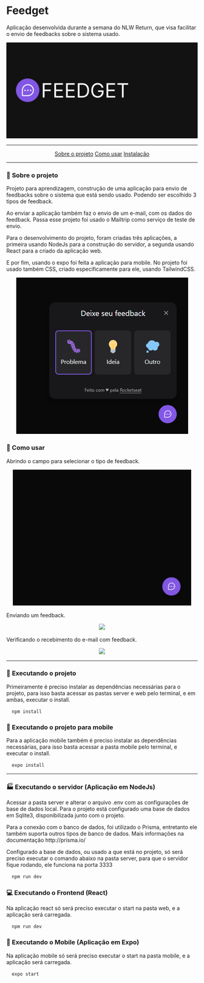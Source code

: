 # Feedget

Aplicação desenvolvida durante a semana do NLW Return, que visa facilitar o envio de feedbacks sobre o sistema usado.

<p align="center">
   <img src="https://github.com/fanuelcouto99/Feedback-Widget/blob/main/img/feedget.png" width="900">
</p>

<hr>

<p align="center">
 <a href="#Sobre">Sobre o projeto</a>
 <a href="#usar">Como usar</a>
 <a href="#Executando">Instalação</a>
</p>

<hr>

### :scroll: **Sobre** o projeto

<p>Projeto para aprendizagem, construção de uma aplicação para envio de feedbacks sobre o sistema que está sendo usado. Podendo ser escolhido 3 tipos de feedback.</p>
<p>Ao enviar a aplicação também faz o envio de um e-mail, com os dados do feedback. Passa esse projeto foi usado o Mailtrip como serviço de teste de envio.</p>
<p>Para o desenvolvimento do projeto, foram criadas três aplicações, a primeira usando NodeJs para a construção do servidor, a segunda usando React para a criado da aplicação web.</p> 
<p>E por fim, usando o expo foi feita a aplicação para mobile.
No projeto foi usado também CSS, criado especificamente para ele, usando TailwindCSS.</p>

<p align="center">
   <img src="https://github.com/fanuelcouto99/Feedback-Widget/blob/main/img/openFeedback.png">
</p>

### :pencil: Como **usar**

Abrindo o campo para selecionar o tipo de feedback.

<p align="center">
   <img src="https://github.com/fanuelcouto99/Feedback-Widget/blob/main/img/abrindo-botao.gif">
</p>

Enviando um feedback.

<p align="center">
   <img src="https://github.com/fanuelcouto99/Feedback-Widget/blob/main/img/demonstrando.gif">
</p>

Verificando o recebimento do e-mail com feedback.

<p align="center">
   <img src="https://github.com/fanuelcouto99/Feedback-Widget/blob/main/img/email.gif">
</p>

<hr>

### :rocket: **Executando** o projeto

<p>Primeiramente é preciso instalar as dependências necessárias para o projeto, para isso basta acessar as pastas server e web pelo terminal, e em ambas, executar o install.</p>

```bash
  npm install
```

### :rocket: Executando o projeto para mobile

<p>Para a aplicação mobile também é preciso instalar as dependências necessárias, para isso basta acessar a pasta mobile pelo terminal, e executar o install.</p>

```bash
  expo install
```

<hr>

### :factory: Executando o servidor (Aplicação em NodeJs)

<p>Acessar a pasta server e alterar o arquivo .env com as configurações de base de dados local. Para o projeto está configurado uma base de dados em Sqlite3, disponibilizada junto com o projeto.</p> 

<p>Para a conexão com o banco de dados, foi utilizado o Prisma, entretanto ele também suporta outros tipos de banco de dados. Mais informações na documentação http://prisma.io/</p>

<!-- <p align="center">
   <img src="https://github.com/fanuelcouto99/rickAndMorty/blob/main/img/knexfile.png">
</p> -->

<p>Configurado a base de dados, ou usado a que está no projeto, só será preciso executar o comando abaixo na pasta server, para que o servidor fique rodando, ele funciona na porta 3333</p>

```bash
  npm run dev
```

### :computer: Executando o Frontend (React)

<p>Na aplicação react só será preciso executar o start na pasta web, e a aplicação será carregada.</p>

```bash
  npm run dev
```

### :iphone: Executando o Mobile (Aplicação em Expo)

<p>Na aplicação mobile só será preciso executar o start na pasta mobile, e a aplicação será carregada.</p>

```bash
  expo start
```